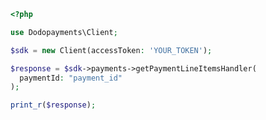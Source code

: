 ```php
<?php

use Dodopayments\Client;

$sdk = new Client(accessToken: 'YOUR_TOKEN');

$response = $sdk->payments->getPaymentLineItemsHandler(
  paymentId: "payment_id"
);

print_r($response);

```


<!-- This file was generated by liblab | https://liblab.com/ -->